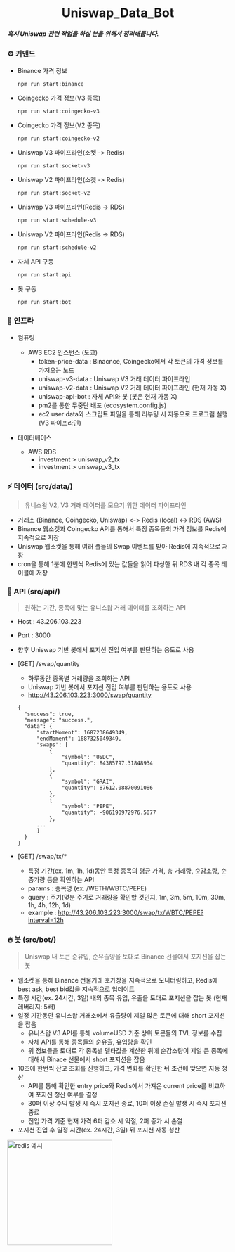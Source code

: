 <h1 align="center"> Uniswap_Data_Bot </h1>

##### 혹시 Uniswap 관련 작업을 하실 분을 위해서 정리해둡니다.

### ⚙️ 커맨드

- Binance 가격 정보

  ```shell
  npm run start:binance
  ```

- Coingecko 가격 정보(V3 종목)

  ```shell
  npm run start:coingecko-v3
  ```

- Coingecko 가격 정보(V2 종목)

  ```shell
  npm run start:coingecko-v2
  ```

- Uniswap V3 파이프라인(소켓 -> Redis)

  ```shell
  npm run start:socket-v3
  ```

- Uniswap V2 파이프라인(소켓 -> Redis)

  ```shell
  npm run start:socket-v2
  ```

- Uniswap V3 파이프라인(Redis -> RDS)

  ```shell
  npm run start:schedule-v3
  ```

- Uniswap V2 파이프라인(Redis -> RDS)

  ```shell
  npm run start:schedule-v2
  ```

- 자체 API 구동

  ```shell
  npm run start:api
  ```

- 봇 구동

  ```shell
  npm run start:bot
  ```

### 🚀 인프라

- 컴퓨팅

  - AWS EC2 인스턴스 (도쿄)
    - token-price-data : Binacnce, Coingecko에서 각 토큰의 가격 정보를 가져오는 노드
    - uniswap-v3-data : Uniswap V3 거래 데이터 파이프라인
    - uniswap-v2-data : Uniswap V2 거래 데이터 파이프라인 (현재 가동 X)
    - uniswap-api-bot : 자체 API와 봇 (봇은 현재 가동 X)
    - pm2를 통한 무중단 배포 (ecosystem.config.js)
    - ec2 user data와 스크립트 파일을 통해 리부팅 시 자동으로 프로그램 실행 (V3 파이프라인)

- 데이터베이스
  - AWS RDS
    - investment > uniswap_v2_tx
    - investment > uniswap_v3_tx

### ⚡️ 데이터 (src/data/)

> 유니스왑 V2, V3 거래 데이터를 모으기 위한 데이터 파이프라인

- 거래소 (Binance, Coingecko, Uniswap) <-> Redis (local) <-> RDS (AWS)
- Binance 웹소켓과 Coingecko API를 통해서 특정 종목들의 가격 정보를 Redis에 지속적으로 저장
- Uniswap 웹소켓을 통해 여러 풀들의 Swap 이벤트를 받아 Redis에 지속적으로 저장
- cron을 통해 1분에 한번씩 Redis에 있는 값들을 읽어 파싱한 뒤 RDS 내 각 종목 테이블에 저장

### 🔮 API (src/api/)

> 원하는 기간, 종목에 맞는 유니스왑 거래 데이터를 조회하는 API

- Host : 43.206.103.223
- Port : 3000
- 향후 Uniswap 기반 봇에서 포지션 진입 여부를 판단하는 용도로 사용
- [GET] /swap/quantity

  - 하루동안 종목별 거래량을 조회하는 API
  - Uniswap 기반 봇에서 포지션 진입 여부를 판단하는 용도로 사용
  - http://43.206.103.223:3000/swap/quantity

  ```shell
  {
    "success": true,
    "message": "success.",
    "data": {
        "startMoment": 1687238649349,
        "endMoment": 1687325049349,
        "swaps": [
            {
                "symbol": "USDC",
                "quantity": 84385797.31848934
            },
            {
                "symbol": "GRAI",
                "quantity": 87612.08870091086
            },
            {
                "symbol": "PEPE",
                "quantity": -906190972976.5077
            },
        ...
        ]
    }
  }
  ```

- [GET] /swap/tx/\*

  - 특정 기간(ex. 1m, 1h, 1d)동안 특정 종목의 평균 가격, 총 거래량, 순감소량, 순증가량 등을 확인하는 API
  - params : 종목명 (ex. /WETH/WBTC/PEPE)
  - query : 주기(몇분 주기로 거래량을 확인할 것인지, 1m, 3m, 5m, 10m, 30m, 1h, 4h, 12h, 1d)
  - example : http://43.206.103.223:3000/swap/tx/WBTC/PEPE?interval=12h

### 🔥 봇 (src/bot/)

> Uniswap 내 토큰 순유입, 순유출양을 토대로 Binance 선물에서 포지션을 잡는 봇

- 웹소켓을 통해 Binance 선물거래 호가창을 지속적으로 모니터링하고, Redis에 best ask, best bid값을 지속적으로 업데이트
- 특정 시간(ex. 24시간, 3일) 내의 종목 유입, 유출을 토대로 포지션을 잡는 봇 (현재 레버리지: 5배)
- 일정 기간동안 유니스왑 거래소에서 유출량이 제일 많은 토큰에 대해 short 포지션을 잡음
  - 유니스왑 V3 API를 통해 volumeUSD 기준 상위 토큰들의 TVL 정보를 수집
  - 자체 API를 통해 종목들의 순유출, 유입량을 확인
  - 위 정보들을 토대로 각 종목별 델타값을 계산한 뒤에 순감소량이 제일 큰 종목에 대해서 Binace 선물에서 short 포지션을 잡음
- 10초에 한번씩 잔고 조회를 진행하고, 가격 변화를 확인한 뒤 조건에 맞으면 자동 청산
  - API를 통해 확인한 entry price와 Redis에서 가져온 current price를 비교하여 포지션 청산 여부를 결정
  - 30퍼 이상 수익 발생 시 즉시 포지션 종료, 10퍼 이상 손실 발생 시 즉시 포지션 종료
  - 진입 가격 기준 현재 가격 6퍼 감소 시 익절, 2퍼 증가 시 손절
- 포지션 진입 후 일정 시간(ex. 24시간, 3일) 뒤 포지션 자동 청산

<img width="239" alt="redis 예시" src="https://github.com/ziptalk/Uniswap_Data_Bot/assets/46603634/c005d3f3-7679-41ff-b422-17d3c848f518">

